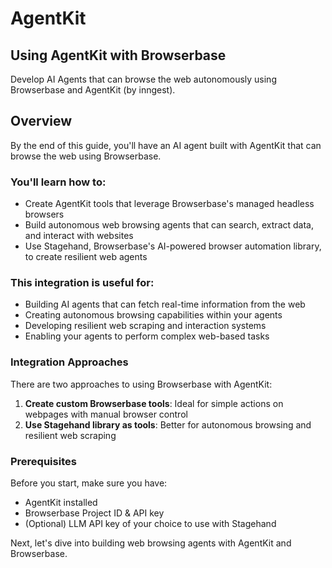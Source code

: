 # AgentKit

## Using AgentKit with Browserbase

Develop AI Agents that can browse the web autonomously using Browserbase and AgentKit (by inngest).

## Overview

By the end of this guide, you'll have an AI agent built with AgentKit that can browse the web using Browserbase.

### You'll learn how to:

- Create AgentKit tools that leverage Browserbase's managed headless browsers
- Build autonomous web browsing agents that can search, extract data, and interact with websites 
- Use Stagehand, Browserbase's AI-powered browser automation library, to create resilient web agents

### This integration is useful for:

- Building AI agents that can fetch real-time information from the web
- Creating autonomous browsing capabilities within your agents
- Developing resilient web scraping and interaction systems
- Enabling your agents to perform complex web-based tasks

### Integration Approaches

There are two approaches to using Browserbase with AgentKit:

1. **Create custom Browserbase tools**: Ideal for simple actions on webpages with manual browser control
2. **Use Stagehand library as tools**: Better for autonomous browsing and resilient web scraping

### Prerequisites

Before you start, make sure you have:

- AgentKit installed
- Browserbase Project ID & API key  
- (Optional) LLM API key of your choice to use with Stagehand

Next, let's dive into building web browsing agents with AgentKit and Browserbase.
